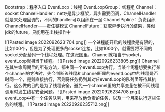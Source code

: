 Bootstrap：程序入口
EventLoop：线程
EventLoopGroup：线程组
Channel：socket
ChannelHandler：netty是异步框架，异步需要回调，ChannelHandler就是来处理回调的，不同的handler可以组织在一起
ChannelPipline：负责组织ChannelHandler——责任链模式
ChannelFuture：获取异步执行的结果，类似jdk的future，只能用在出栈操作中

![[Pasted image 20220926231704.png]]
一个进程能开启的线程数是有限的，比如100个，但是为了处理更多的socket连接，比如1000个，就需要将不同的socket分配给同一个线程处理。在这张图里，Channel就相当于socket，eventLoop就相当于线程。
![[Pasted image 20220926233805.png]]
Channel在其生命周期里的所有方法，都由同一个eventLoop执行。当某个线程想要执行某个channel的方法时，先会判断该线程和channel所属的eventLoop中的线程是否时同一个，是则直接执行，否则将任务扔到其对应eventLoop的队列里等待其执行。这么做的目的是为了线程安全，避免一个channel里的共享变量在被不同线程调用时发生线程安全问题。
![[Pasted image 20220926234708.png]]
eventLoop中有一个任务队列，用来存放他负责的任务，以及一个用来执行这些任务的线程。
![[Pasted image 20220926235712.png]]
